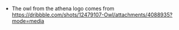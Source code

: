- The owl from the athena logo comes from https://dribbble.com/shots/12479107-Owl/attachments/4088935?mode=media
